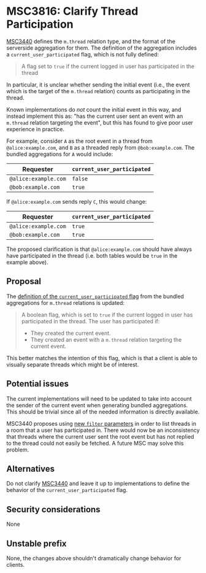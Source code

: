 # MSC3816: Clarify Thread Participation

[MSC3440](https://github.com/matrix-org/matrix-doc/pull/3440) defines the `m.thread` relation
type, and the format of the serverside aggregation for them. The definition of the aggregation includes a
`current_user_participated` flag, which is not fully defined:

> A flag set to `true` if the current logged in user has participated in the thread

In particular, it is unclear whether sending the initial event (i.e., the event which is the
target of the `m.thread` relation) counts as participating in the thread.

Known implementations do *not* count the initial event in this way, and instead
implement this as: "has the current user sent an event with an `m.thread` relation
targeting the event", but this has found to give poor user experience in practice.

For example, consider `A` as the root event in a thread from `@alice:example.com`, and `B`
as a threaded reply from `@bob:example.com`. The bundled aggregations for `A`
would include:

| Requester            | `current_user_participated` |
|----------------------|-----------------------------|
| `@alice:example.com` | `false`                     |
| `@bob:example.com`   | `true`                      |

If `@alice:example.com` sends reply `C`, this would change:

| Requester            | `current_user_participated` |
|----------------------|-----------------------------|
| `@alice:example.com` | `true`                      |
| `@bob:example.com`   | `true`                      |

The proposed clarification is that `@alice:example.com` should have always have
participated in the thread (i.e. both tables would be `true` in the example above).

## Proposal

The [definition of the `current_user_participated` flag](https://github.com/matrix-org/matrix-spec-proposals/blob/main/proposals/3440-threading-via-relations.md#event-format)
from the bundled aggregations for `m.thread` relations is updated:

> A boolean flag, which is set to `true` if the current logged in user has
> participated in the thread. The user has participated if:
>
> * They created the current event.
> * They created an event with a `m.thread` relation targeting the current event.

This better matches the intention of this flag, which is that a client is able to
visually separate threads which might be of interest.

## Potential issues

The current implementations will need to be updated to take into account the
sender of the current event when generating bundled aggregations. This should be
trivial since all of the needed information is directly available.

MSC3440 proposes using [new `filter` parameters](https://github.com/matrix-org/matrix-spec-proposals/blob/main/proposals/3440-threading-via-relations.md#fetch-all-threads-in-a-room)
in order to list threads in a room that a user has participated in. There would
now be an inconsistency that threads where the current user sent the root event
but has not replied to the thread could not easily be fetched. A future MSC may
solve this problem.

## Alternatives

Do not clarify [MSC3440](https://github.com/matrix-org/matrix-spec-proposals/pull/3440)
and leave it up to implementations to define the behavior of the
`current_user_participated` flag.

## Security considerations

None

## Unstable prefix

None, the changes above shouldn't dramatically change behavior for clients.
